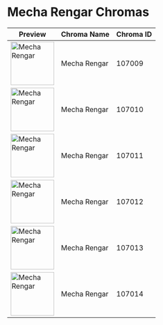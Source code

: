 # Mecha Rengar Chromas

| Preview | Chroma Name | Chroma ID |
|---|---|---|
| <img src='https://raw.communitydragon.org/latest/plugins/rcp-be-lol-game-data/global/default/v1/champion-chroma-images/107/107009.png' alt='Mecha Rengar' width='100'> | Mecha Rengar | 107009 |
| <img src='https://raw.communitydragon.org/latest/plugins/rcp-be-lol-game-data/global/default/v1/champion-chroma-images/107/107010.png' alt='Mecha Rengar' width='100'> | Mecha Rengar | 107010 |
| <img src='https://raw.communitydragon.org/latest/plugins/rcp-be-lol-game-data/global/default/v1/champion-chroma-images/107/107011.png' alt='Mecha Rengar' width='100'> | Mecha Rengar | 107011 |
| <img src='https://raw.communitydragon.org/latest/plugins/rcp-be-lol-game-data/global/default/v1/champion-chroma-images/107/107012.png' alt='Mecha Rengar' width='100'> | Mecha Rengar | 107012 |
| <img src='https://raw.communitydragon.org/latest/plugins/rcp-be-lol-game-data/global/default/v1/champion-chroma-images/107/107013.png' alt='Mecha Rengar' width='100'> | Mecha Rengar | 107013 |
| <img src='https://raw.communitydragon.org/latest/plugins/rcp-be-lol-game-data/global/default/v1/champion-chroma-images/107/107014.png' alt='Mecha Rengar' width='100'> | Mecha Rengar | 107014 |
